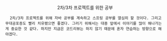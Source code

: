 <center>2차/3차 프로젝트를 위한 공부</center>

      2차/3차 프로젝트를 위해 자바 공부를 계속하고 스프링 공부를 열심히 할 것이다. 그리고 무대공포증도 빨리 치유됐으면 좋겠다. 그러기 위해서는 대중 앞에서 이야기를 많이 해나가는게 중요한 것 같다. 하지만 지금은 코드리뷰는 하지 않기 때문에 혼자 연습하는 방향으로 해야겠다.